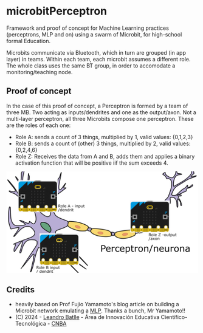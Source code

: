 # microbitPerceptron


Framework and proof of concept for Machine Learning practices (perceptrons, MLP and on) using a swarm of Microbit, for high-school formal Education.

Microbits communicate via Bluetooth, which in turn are grouped (in app layer) in teams. Within each team, each microbit assumes a different role.  The whole class uses the same BT group, in order to accomodate a monitoring/teaching node.


## Proof of concept

In the case of this proof of concept, a Perceptron is formed by a team of three MB. Two acting as inputs/dendrites and one as the output/axon. Not a multi-layer perceptron, all three Microbits compose one perceptron. These are the roles of each one:

- Role A: sends a count of 3 things, multiplied by 1, valid values: {0,1,2,3}
- Role B: sends a count of (other) 3 things, multiplied by 2, valid values: {0,2,4,6}
- Role Z: Receives the data from A and B, adds them and applies a binary activation function that will be positive iif the sum exceeds 4.


![](README.d/mbperceptron.png)

## Credits

- heavily based on Prof Fujio Yamamoto's blog article on building a Microbit network emulating a [MLP](https://sparse-dense.blogspot.com/2018/06/microbittwo-layer-perceptronxor.html). Thanks a bunch, Mr Yamamoto!!
- (C) 2024 - [Leandro Batlle](https://www.linkedin.com/in/lean-b/) - Área de Innovación Educativa Científico-Tecnológica - [CNBA](https://www.cnba.uba.ar)


